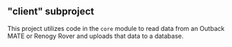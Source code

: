 ## "client" subproject
This project utilizes code in the `core` module to read data from an Outback MATE or Renogy Rover
and uploads that data to a database.
